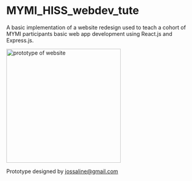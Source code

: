 # MYMI_HISS_webdev_tute

A basic implementation of a website redesign used to teach a cohort of MYMI participants basic web app development using React.js and Express.js.

<img src="/misc/catnap_prototype.jpg" alt="prototype of website" width="300px"/>

Prototype designed by jossaline@gmail.com

